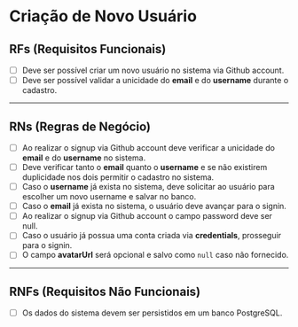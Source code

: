 # Criação de Novo Usuário

## RFs (Requisitos Funcionais)  

- [ ] Deve ser possível criar um novo usuário no sistema via Github account.
- [ ] Deve ser possível validar a unicidade do **email** e do **username** durante o cadastro. 

---

## RNs (Regras de Negócio)

- [ ] Ao realizar o signup via Github account deve verificar a unicidade do **email** e do **username** no sistema.
- [ ] Deve verificar tanto o **email** quanto o **username** e se não existirem duplicidade nos dois permitir o cadastro no sistema.
- [ ] Caso o **username** já exista no sistema, deve solicitar ao usuário para escolher um novo username e salvar no banco.
- [ ] Caso o **email** já exista no sistema, o usuário deve avançar para o signin.
- [ ] Ao realizar o signup via Github account o campo password deve ser null.
- [ ] Caso o usuário já possua uma conta criada via **credentials**, prosseguir para o signin.  
- [ ] O campo **avatarUrl** será opcional e salvo como `null` caso não fornecido.

---

## RNFs (Requisitos Não Funcionais)

- [ ] Os dados do sistema devem ser persistidos em um banco PostgreSQL.
